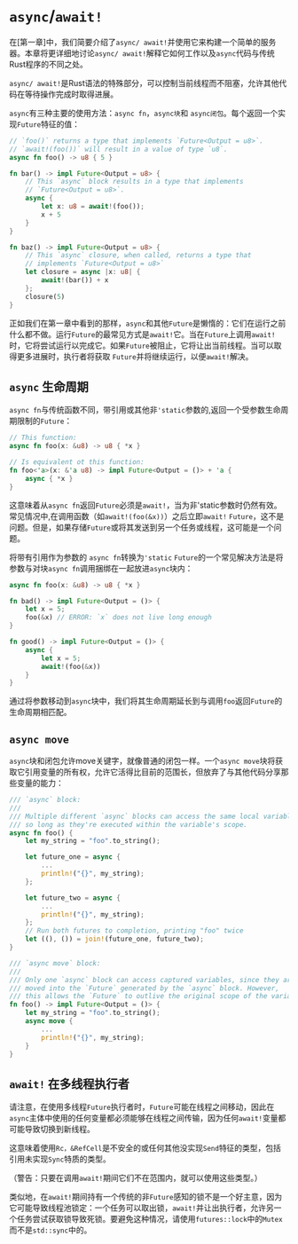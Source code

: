 # `async`/`await!`


在[第一章]中，我们简要介绍了`async/ await!`并使用它来构建一个简单的服务器。本章将更详细地讨论`async/ await!`解释它如何工作以及`async`代码与传统Rust程序的不同之处。

`async/ await!`是Rust语法的特殊部分，可以控制当前线程而不阻塞，允许其他代码在等待操作完成时取得进展。

`async`有三种主要的使用方法：`async fn`，`async块`和 `async闭包`。每个返回一个实现`Future`特征的值：

```rust
// `foo()` returns a type that implements `Future<Output = u8>`.
// `await!(foo())` will result in a value of type `u8`.
async fn foo() -> u8 { 5 }

fn bar() -> impl Future<Output = u8> {
    // This `async` block results in a type that implements
    // `Future<Output = u8>`.
    async {
        let x: u8 = await!(foo());
        x + 5
    }
}

fn baz() -> impl Future<Output = u8> {
    // This `async` closure, when called, returns a type that
    // implements `Future<Output = u8>`
    let closure = async |x: u8| {
        await!(bar()) + x
    };
    closure(5)
}
```

正如我们在第一章中看到的那样，`async`和其他`Future`是懒惰的：它们在运行之前什么都不做。运行`Future`的最常见方式是`await!`它。当在`Future`上调用`await!`时，它将尝试运行以完成它。如果`Future`被阻止，它将让出当前线程。当可以取得更多进展时，执行者将获取 `Future`并将继续运行，以便`await!`解决。

## `async` 生命周期

`async fn`与传统函数不同，带引用或其他非`'static`参数的,返回一个受参数生命周期限制的`Future`：

```rust
// This function:
async fn foo(x: &u8) -> u8 { *x }

// Is equivalent ot this function:
fn foo<'a>(x: &'a u8) -> impl Future<Output = ()> + 'a {
    async { *x }
}
```

这意味着从`async fn`返回`Future`必须是`await!`，当为非'static参数时仍然有效。常见情况中,在调用函数（如`await!(foo(&x))`）之后立即`await!` `Future`，这不是问题。但是，如果存储`Future`或将其发送到另一个任务或线程，这可能是一个问题。

将带有引用作为参数的 `async fn`转换为`'static` `Future`的一个常见解决方法是将参数与对块`async fn`调用捆绑在一起放进`async`块内：

```rust
async fn foo(x: &u8) -> u8 { *x }

fn bad() -> impl Future<Output = ()> {
    let x = 5;
    foo(&x) // ERROR: `x` does not live long enough
}

fn good() -> impl Future<Output = ()> {
    async {
        let x = 5;
        await!(foo(&x))
    }
}
```

通过将参数移动到`async`块中，我们将其生命周期延长到与调用`foo`返回`Future`的生命周期相匹配。

## `async move`

`async`块和闭包允许move关键字，就像普通的闭包一样。一个`async move`块将获取它引用变量的所有权，允许它活得比目前的范围长，但放弃了与其他代码分享那些变量的能力：

```rust
/// `async` block:
///
/// Multiple different `async` blocks can access the same local variable
/// so long as they're executed within the variable's scope.
async fn foo() {
    let my_string = "foo".to_string();

    let future_one = async {
        ...
        println!("{}", my_string);
    };

    let future_two = async {
        ...
        println!("{}", my_string);
    };
    // Run both futures to completion, printing "foo" twice
    let ((), ()) = join!(future_one, future_two);
}

/// `async move` block:
///
/// Only one `async` block can access captured variables, since they are
/// moved into the `Future` generated by the `async` block. However,
/// this allows the `Future` to outlive the original scope of the variable:
fn foo() -> impl Future<Output = ()> {
    let my_string = "foo".to_string();
    async move {
        ...
        println!("{}", my_string);
    }
}
```

## `await!` 在多线程执行者

请注意，在使用多线程`Future`执行者时，`Future`可能在线程之间移动，因此在`async`主体中使用的任何变量都必须能够在线程之间传输，因为任何`await!`变量都可能导致切换到新线程。

这意味着使用`Rc，&RefCell`是不安全的或任何其他没实现`Send`特征的类型，包括引用未实现`Sync`特质的类型。

（警告：只要在调用`await!`期间它们不在范围内，就可以使用这些类型。）

类似地，在`await!`期间持有一个传统的非`Future`感知的锁不是一个好主意，因为它可能导致线程池锁定：一个任务可以取出锁，`await!`并让出执行者，允许另一个任务尝试获取锁导致死锁。要避免这种情况，请使用`futures::lock`中的`Mutex`而不是`std::sync`中的。
